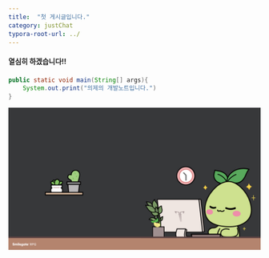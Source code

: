```yaml
---
title:  "첫 게시글입니다."
category: justChat
typora-root-url: ../
---
```


#### 열심히 하겠습니다!!

```java
public static void main(String[] args){
    System.out.print("의제의 개발노트입니다.")
}
```

<img src="/images/2023-10-24-first/야근하는 모코코.png" alt="야근하는 모코코" style="zoom: 67%;" />
